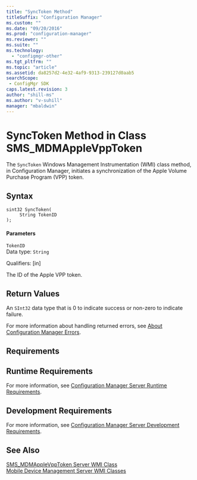 ```yaml
---
title: "SyncToken Method"
titleSuffix: "Configuration Manager"
ms.custom: ""
ms.date: "09/20/2016"
ms.prod: "configuration-manager"
ms.reviewer: ""
ms.suite: ""
ms.technology:
  - "configmgr-other"
ms.tgt_pltfrm: ""
ms.topic: "article"
ms.assetid: da8257d2-4e32-4af9-9313-239127d0aab5searchScope: - ConfigMgr SDK
caps.latest.revision: 3
author: "shill-ms"
ms.author: "v-suhill"
manager: "mbaldwin"
---
```

# SyncToken Method in Class SMS_MDMAppleVppToken
The `SyncToken` Windows Management Instrumentation (WMI) class method, in Configuration Manager, initiates a synchronization of the Apple Volume Purchase Program (VPP) token.  

## Syntax  

```  
sint32 SyncToken(  
     String TokenID  
);  

```  

#### Parameters  
 `TokenID`  
 Data type: `String`  

 Qualifiers: [in]  

 The ID of the Apple VPP token.  

## Return Values  
 An `SInt32` data type that is 0 to indicate success or non-zero to indicate failure.  

 For more information about handling returned errors, see [About Configuration Manager Errors](../../../develop/core/understand/about-configuration-manager-errors.md).  

## Requirements  

## Runtime Requirements  
 For more information, see [Configuration Manager Server Runtime Requirements](../../../develop/core/reqs/server-runtime-requirements.md).  

## Development Requirements  
 For more information, see [Configuration Manager Server Development Requirements](../../../develop/core/reqs/server-development-requirements.md).  

## See Also  
 [SMS_MDMAppleVppToken Server WMI Class](../../../develop/reference/mdm/sms_mdmapplevpptoken-server-wmi-class.md)   
 [Mobile Device Management Server WMI Classes](../../../develop/reference/mdm/mobile-device-management-server-wmi-classes.md)
